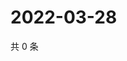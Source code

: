 # 2022-03-28

共 0 条

<!-- BEGIN WEIBO -->
<!-- 最后更新时间 Mon Mar 28 2022 14:16:17 GMT+0800 (China Standard Time) -->

<!-- END WEIBO -->
